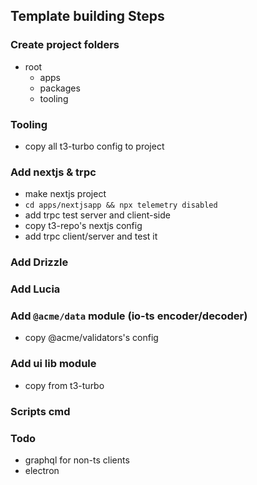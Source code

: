 ## Template building Steps
### Create project folders
  - root 
    - apps
    - packages
    - tooling
  
### Tooling
  - copy all t3-turbo config to project

### Add nextjs & trpc
- make nextjs project
- `cd apps/nextjsapp && npx telemetry disabled`
- add trpc test server and client-side
- copy t3-repo's nextjs config 
- add trpc client/server and test it

### Add Drizzle

### Add Lucia

### Add `@acme/data` module (io-ts encoder/decoder)
  - copy @acme/validators's config
  
### Add ui lib module
  - copy from t3-turbo

### Scripts cmd

### Todo 
  - graphql for non-ts clients
  - electron